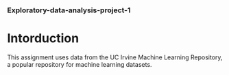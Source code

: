 ### Exploratory-data-analysis-project-1

# Intorduction

This assignment uses data from the UC Irvine Machine Learning Repository, a popular repository for machine learning datasets. 
